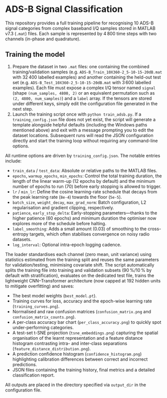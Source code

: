# ADS-B Signal Classification

This repository provides a full training pipeline for recognising 10 ADS-B
signal categories from complex baseband I/Q samples stored in MATLAB v7.3
(``.mat``) files.  Each sample is represented by 4 800 time steps with two
channels (in-phase and quadrature).

## Training the model

1. Prepare the dataset in two `.mat` files: one containing the combined
   training/validation samples (e.g. `ADS-B_Train_10X360-2_5-10-15-20dB.mat`
   with 32 400 labelled examples) and another containing the held-out test set
   (e.g. `ADS-B_Test_10X360-2_5-10-15-20dB.mat` with 3 600 labelled examples).
   Each file must expose a complex I/Q tensor named `signal` (shape
   `(num_samples, 4800, 2)` or an equivalent permutation such as
   `(2, 4800, num_samples)`) and a `label` array.  If the tensors are stored
   under different keys, simply edit the configuration file generated in the
   next step.
2. Launch the training script once with `python train_adsb.py`.  If a
   `training_config.json` file does not yet exist, the script will generate a
   template alongside helpful defaults (including the Windows paths mentioned
   above) and exit with a message prompting you to edit the dataset locations.
   Subsequent runs will read the JSON configuration directly and start the
   training loop without requiring any command-line options.

All runtime options are driven by `training_config.json`.  The notable entries
include:

- `train_data` / `test_data`: Absolute or relative paths to the MATLAB files.
- `epochs`, `warmup_epochs`, `min_epochs`: Control the total training duration,
  the length of the linear warm-up (12 epochs by default) and the minimum
  number of epochs to run (70) before early stopping is allowed to trigger.
- `lr` / `min_lr`: Define the cosine learning-rate schedule that decays from the
  peak learning rate (`8e-4`) towards the floor (`5e-5`).
- `batch_size`, `weight_decay`, `max_grad_norm`: Batch configuration, L2
  regularisation and gradient clipping, respectively.
- `patience`, `early_stop_delta`: Early-stopping parameters—thanks to the
  higher patience (60 epochs) and minimum duration the optimiser now explores
  more of the schedule before halting.
- `label_smoothing`: Adds a small amount (0.03) of smoothing to the
  cross-entropy targets, which often stabilises convergence on noisy radio
  datasets.
- `log_interval`: Optional intra-epoch logging cadence.

The loader standardises each channel (zero mean, unit variance) using
statistics estimated from the training split and reuses the same parameters for
validation/testing, minimising covariate shift.  The script automatically
splits the training file into training and validation subsets (90 %/10 % by
default with stratification), evaluates on the dedicated test file, trains the
lightweight CNN–Transformer architecture (now capped at 192 hidden units to
mitigate overfitting) and saves:

- The best model weights (`best_model.pt`).
- Training curves for loss, accuracy and the epoch-wise learning rate
  (`training_curves.png`).
- Normalised and raw confusion matrices (`confusion_matrix.png` and
  `confusion_matrix_counts.png`).
- A per-class accuracy bar chart (`per_class_accuracy.png`) to quickly spot
  under-performing categories.
- A test-set t-SNE projection (`tsne_embeddings.png`) capturing the spatial
  organisation of the learnt representation and a feature distance histogram
  contrasting intra- and inter-class separations (`feature_distance_distribution.png`).
- A prediction confidence histogram (`confidence_histogram.png`) highlighting
  calibration differences between correct and incorrect predictions.
- JSON files containing the training history, final metrics and a detailed
  classification report.

All outputs are placed in the directory specified via `output_dir` in the
configuration file.
